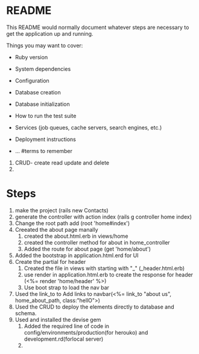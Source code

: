 # README

This README would normally document whatever steps are necessary to get the
application up and running.

Things you may want to cover:

* Ruby version

* System dependencies

* Configuration

* Database creation

* Database initialization

* How to run the test suite

* Services (job queues, cache servers, search engines, etc.)

* Deployment instructions

* ...
#terms to remember
1. CRUD- create read update and delete
2. 
# Steps

1. make the project (rails new Contacts)
2. generate the controller with action index (rails g controller home index)
3. Change the root path add (root 'home#index')
4. Creeated the about page manally
   1. created the about.html.erb in views/home
   2. created the controller method for about in  home_controller
   3. Added the route for about page (get 'home/about')
5. Added the bootstrap in application.html.erd for UI
6. Create the partial for header
   1. Created the file in views with starting with "_" (_header.html.erb)
   2. use render in application.html.erb to create the response for header (<%= render 'home/header' %>)
   3. Use boot strap to load the nav bar
7. Used the link_to to Add links to navbar(<%= link_to "about us", home_about_path, class:"hellO">)
8. Used the CRUD to deploy the elements directly to database and schema.
9. Used and installed the devise gem
   1. Added the required line of code in config/environments/production(for herouko) and development.rd(forlocal server)
   2. 
   

